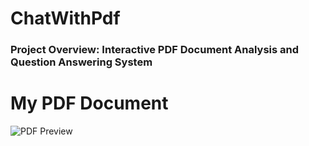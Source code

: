 # ChatWithPdf
### Project Overview: Interactive PDF Document Analysis and Question Answering System
# My PDF Document

![PDF Preview]()

